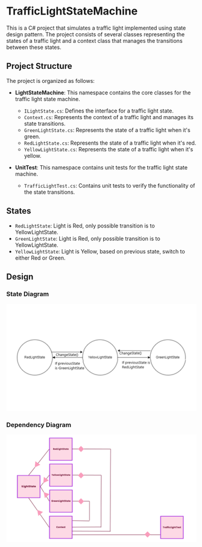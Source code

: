 # TrafficLightStateMachine

This is a C# project that simulates a traffic light implemented using state design pattern. The project consists of several classes representing the states of a traffic light and a context class that manages the transitions between these states. 

## Project Structure

The project is organized as follows:

- **LightStateMachine**: This namespace contains the core classes for the traffic light state machine.
  - `ILightState.cs`: Defines the interface for a traffic light state.
  - `Context.cs`: Represents the context of a traffic light and manages its state transitions.
  - `GreenLightState.cs`: Represents the state of a traffic light when it's green.
  - `RedLightState.cs`: Represents the state of a traffic light when it's red.
  - `YellowLightState.cs`: Represents the state of a traffic light when it's yellow.

- **UnitTest**: This namespace contains unit tests for the traffic light state machine.
  - `TrafficLightTest.cs`: Contains unit tests to verify the functionality of the state transitions.

## States
 - `RedLightState`: Light is Red, only possible transition is to YellowLightState.
  - `GreenLightState`: Light is Red, only possible transition is to YellowLightState.
  - `YellowLightState`: Light is Yellow, based on previous state, switch to either Red or Green.
## Design

### State Diagram
![State diagram](Images/TransitionDiagram.png)

### Dependency Diagram
![Class diagram](Images/DependancyDiagram.png)



